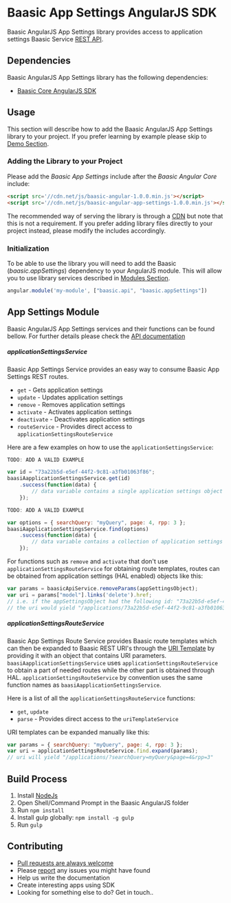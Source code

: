 # Baasic App Settings AngularJS SDK

Baasic AngularJS App Settings library provides access to application settings Baasic Service [REST API](https://api.baasic.com).

## Dependencies

Baasic AngularJS App Settings library has the following dependencies:

* [Baasic Core AngularJS SDK](https://github.com/Baasic/baasic-sdk-sdk-angularjs-core)

## Usage

This section will describe how to add the Baasic AngularJS App Settings library to your project. If you prefer learning by example please skip to [Demo Section](#demo).

### Adding the Library to your Project

Please add the _Baasic App Settings_ include after the _Baasic Angular Core_ include:

```html
<script src='//cdn.net/js/baasic-angular-1.0.0.min.js'></script>
<script src='//cdn.net/js/baasic-angular-app-settings-1.0.0.min.js'></script>
```

The recommended way of serving the library is through a [CDN](http://en.wikipedia.org/wiki/Content_delivery_network) but note that this is not a requirement. If you prefer adding library files directly to your project instead, please modify the includes accordingly.


### Initialization

To be able to use the library you will need to add the Baasic (_baasic.appSettings_) dependency to your AngularJS module. This will allow you to use library services described in [Modules Section](#baasic-modules).

```javascript
angular.module('my-module', ["baasic.api", "baasic.appSettings"])
```

## App Settings Module

Baasic AngularJS App Settings services and their functions can be found bellow. For further details please check the [API documentation](#tba)

##### applicationSettingsService

Baasic App Settings Service provides an easy way to consume Baasic App Settings REST routes.

* `get` - Gets application settings
* `update` - Updates application settings
* `remove` - Removes application settings
* `activate` - Activates application settings
* `deactivate` - Deactivates application settings
* `routeService` - Provides direct access to `applicationSettingsRouteService`

Here are a few examples on how to use the `applicationSettingsService`:

```javascript
TODO: ADD A VALID EXAMPLE

var id = "73a22b5d-e5ef-44f2-9c81-a3fb01063f86";
baasiAapplicationSettingsService.get(id)
    .success(function(data) {
        // data variable contains a single application settings object that match the key/id
    });
```

```javascript
TODO: ADD A VALID EXAMPLE

var options = { searchQuery: "myQuery", page: 4, rpp: 3 };
baasiAapplicationSettingsService.find(options)
    .success(function(data) {
        // data variable contains a collection of application settings objects that match the filtering parameters
    });
```

For functions such as `remove` and `activate` that don't use `applicationSettingsRouteService` for obtaining route templates, routes can be obtained from application settings (HAL enabled) objects like this:

```javascript
var params = baasicApiService.removeParams(appSettingsObject);
var uri = params["model"].links('delete').href;
// i.e. if the appSettingsObject had the following id: "73a22b5d-e5ef-44f2-9c81-a3fb01063f86"
// the uri would yield "/applications/73a22b5d-e5ef-44f2-9c81-a3fb01063f86"
```

##### applicationSettingsRouteService

Baasic App Settings Route Service provides Baasic route templates which can then be expanded to Baasic REST URI's through the [URI Template](https://github.com/Baasic/uritemplate-js) by providing it with an object that contains URI parameters. `baasiAapplicationSettingsService` uses `applicationSettingsRouteService` to obtain a part of needed routes while the other part is obtained through HAL. `applicationSettingsRouteService` by convention uses the same function names as `baasiAapplicationSettingsService`.

Here is a list of all the `applicationSettingsRouteService` functions:

* `get`, `update`
* `parse` - Provides direct access to the `uriTemplateService`

URI templates can be expanded manually like this:

```javascript
var params = { searchQuery: "myQuery", page: 4, rpp: 3 };
var uri = applicationSettingsRouteService.find.expand(params);
// uri will yield "/applications/?searchQuery=myQuery&page=4&rpp=3"
```

## Build Process

1. Install [NodeJs](http://nodejs.org/download/)
2. Open Shell/Command Prompt in the Baasic AngularJS folder
3. Run `npm install`
4. Install gulp globally: `npm install -g gulp`
5. Run `gulp`

## Contributing

* [Pull requests are always welcome](https://github.com/Baasic/baasic-sdk-sdk-angularjs-core#pull-requests-are-always-welcome)
* Please [report](https://github.com/Baasic/baasic-sdk-sdk-angularjs-core#issue-reporting) any issues you might  have found
* Help us write the documentation
* Create interesting apps using SDK
* Looking for something else to do? Get in touch..
